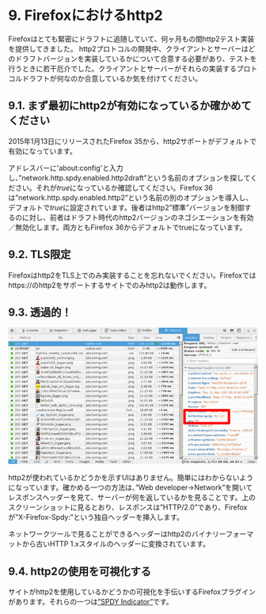 # 9. Firefoxにおけるhttp2

Firefoxはとても緊密にドラフトに追随していて、何ヶ月もの間http2テスト実装を提供してきました。
http2プロトコルの開発中、クライアントとサーバーはどのドラフトバージョンを実装しているかについて合意する必要があり、テストを行うときに若干厄介でした。クライアントとサーバーがそれらの実装するプロトコルドラフトが何なのか合意しているか気を付けてください。

## 9.1. まず最初にhttp2が有効になっているか確かめてください

2015年1月13日にリリースされたFirefox 35から、http2サポートがデフォルトで有効になっています。

アドレスバーに'about:config'と入力し、”network.http.spdy.enabled.http2draft”という名前のオプションを探してください。それが*true*になっているか確認してください。Firefox 36は”network.http.spdy.enabled.http2”という名前の別のオプションを導入し、デフォルトで*true*に設定されています。後者はhttp2”標準”バージョンを制御するのに対し、前者はドラフト時代のhttp2バージョンのネゴシエーションを有効／無効化します。両方ともFirefox 36からデフォルトでtrueになっています。

## 9.2. TLS限定

Firefoxはhttp2をTLS上でのみ実装することを忘れないでください。Firefoxではhttps://のhttp2をサポートするサイトでのみhttp2は動作します。

## 9.3. 透過的！

![透過的なhttp2の使用](https://raw.githubusercontent.com/bagder/http2-explained/master/images/firefox-screenshot.png)

http2が使われているかどうかを示すUIはありません。簡単にはわからないようになっています。確かめる一つの方法は、”Web developer->Network”を開いてレスポンスヘッダーを見て、サーバーが何を返しているかを見ることです。上のスクリーンショットに見るとおり、レスポンスは”HTTP/2.0”であり、Firefoxが”X-Firefox-Spdy:”という独自ヘッダーを挿入します。

ネットワークツールで見ることができるヘッダーはhttp2のバイナリーフォーマットから古いHTTP 1.xスタイルのヘッダーに変換されています。

## 9.4. http2の使用を可視化する

サイトがhttp2を使用しているかどうかの可視化を手伝いするFirefoxプラグインがあります。それらの一つは[”SPDY Indicator”](https://addons.mozilla.org/en-US/firefox/addon/spdy-indicator/)です。
